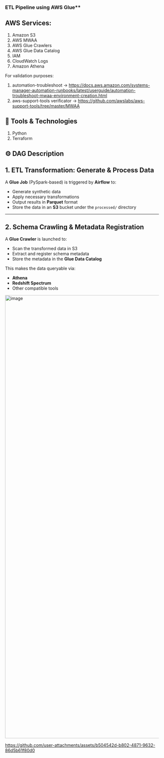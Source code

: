 
### ETL Pipeline using AWS Glue**

## AWS Services:
1. Amazon S3
2. AWS MWAA
3. AWS Glue Crawlers
4. AWS Glue Data Catalog
5. IAM
6. CloudWatch Logs
7. Amazon Athena

For validation purposes:
1. automation-troubleshoot -> https://docs.aws.amazon.com/systems-manager-automation-runbooks/latest/userguide/automation-troubleshoot-mwaa-environment-creation.html
2. aws-support-tools verificator -> https://github.com/awslabs/aws-support-tools/tree/master/MWAA

## 🧰 Tools & Technologies
1. Python
2. Terraform

## ⚙️ DAG Description

## 1. ETL Transformation: Generate & Process Data

A **Glue Job** (PySpark-based) is triggered by **Airflow** to:

- Generate synthetic data  
- Apply necessary transformations  
- Output results in **Parquet** format  
- Store the data in an **S3** bucket under the `processed/` directory

---

## 2. Schema Crawling & Metadata Registration

A **Glue Crawler** is launched to:

- Scan the transformed data in S3  
- Extract and register schema metadata  
- Store the metadata in the **Glue Data Catalog**

This makes the data queryable via:

- **Athena**  
- **Redshift Spectrum**  
- Other compatible tools

<img width="1449" alt="image" src="https://github.com/user-attachments/assets/d5dabb00-0362-4256-bedb-6f6c48f75c19" />


https://github.com/user-attachments/assets/b504542d-b802-4871-9632-86d5b61f80d0

